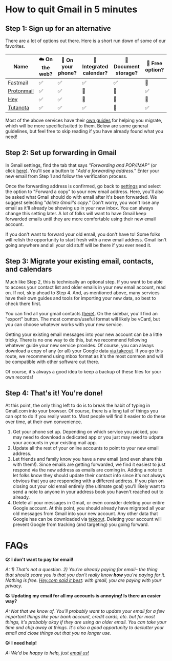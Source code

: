 # How to quit Gmail in 5 minutes

## Step 1: Sign up for an alternative
There are a  lot of options out there. Here is a short run down of some of our
favorites.

| Name                                  | ☁️  On the web? | 🤳 On your phone? | 📆 Integrated calendar? | 📂 Document storage? | 🤑 Free option? |
|---------------------------------------|----------------|----------------|-------------------------|----------------------|--------------|
| [Fastmail](https://www.fastmail.com)  | ✅             | ✅             | ✅                      | ✅                   | 🚫           |
| [Protonmail](https://protonmail.com)  | ✅             | ✅             | 🚫                      | 🚫                   | ✅           |
| [Hey](https://hey.com)                | ✅             | ✅             | 🚫                      | 🚫                   | 🚫           |
| [Tutanota](https://www.tutanota.com/) | ✅             | ✅             | ✅                      | 🚫                   | ✅           |

Most of the above services have their [own guides](https://hey.com/moving-from-gmail/) for helping you migrate, which
will be more specific/suited to them. Below are some general guidelines, but
feel free to skip reading if you have already found what you need!


## Step 2: Set up forwarding in Gmail

In Gmail settings, find the tab that says *"Forwarding and POP/IMAP"* (or click
[here](https://mail.google.com/mail/u/2/#settings/fwdandpop)). You'll see a
button to "*Add a forwarding address*." Enter your new email from Step 1 and
follow the verification process.

Once the forwarding address is confirmed, go back to
[settings](https://mail.google.com/mail/u/2/#settings/fwdandpop) and select the
option to "Forward a copy" to your new email address. Here, you'll also be
asked what Gmail should do with email after it's been forwarded. We suggest
selecting "*delete Gmail's copy*." Don't worry, you won't lose any email as
it'll already be showing up in your new inbox. You can always change this
setting later. A lot of folks will want to have Gmail keep forwarded emails until they
are more comfortable using their new email account.


If you don't want to forward your old email, you don't have to! Some folks will
relish the opportunity to start fresh with a new email address. Gmail isn't
going anywhere and all your old stuff will be there if you ever need it.

## Step 3: Migrate your existing email, contacts, and calendars

Much like Step 2, this is technically an optional step. If you want to be able to
access your contact list and older emails in your new email account, read on.
If not, skip ahead to Step 4. And, as mentioned above, many services have their
own guides and tools for importing your new data, so best to check there first.

You can find all your gmail contacts [(here)](https://contacts.google.com/). On
the sidebar, you'll find an "export" button. The most common/useful format will
likely be vCard, but you can choose whatever works with your new service.

Getting your existing email messages into your new account can be a little tricky.
There is no one way to do this, but we recommend following whatever guide your new
service provides. Of course, you can always download a copy of any (or all) your
Google data [via takeout](https://takeout.google.com). If you go this route, we recommend using mbox
format as it's the most common and will be compatible with other software out
there.

Of course, it's always a good idea to keep a backup of these files for your own
records!

## Step 4: That's it! You're done!

At this point, the only thing left to do is to break the habit of typing in
Gmail.com into your browser. Of course, there is a long tail of things you can opt
to do if you really want to. Most people will find it easier to do these over
time, at their own convenience.

1. Get your phone set up. Depending on which service you picked, you may need to
   download a dedicated app or you just may need to udpate your accounts in your
   existing mail app.
1. Update all the rest of your online accounts to point to your new email address.
1. Let friends and family know you have a new email (and even share this with
   them!). Since emails are getting forwarded, we find it easiest to just
   respond via the new address as emails are coming in. Adding a note to let
   folks know they should update their contact info since it's not always
   obvious that you are responding with a different address. If you plan on
   closing out your old email entirely (the ultimate goal) you'll likely want to
   send a note to anyone in your address book you haven't reached out to
   already.
1. Delete all your messages in Gmail, or even consider deleting your entire
   Google account. At this point, you should already have migrated all your old
   messages from Gmail into your new account. Any other data that Google has can
   be downloaded via [takeout](http://takeout.google.com). Deleting your account
   will prevent Google from tracking (and targeting) you going forward.


# FAQs
**Q: I don't want to pay for email!**

*A: 1) That's not a question. 2) You're already paying for email– the thing that
should scare you is that you don't really know **how** you're paying for it.
Nothing is free. [Hey.com said it best](https://hey.com/pricing/): with gmail,
you are paying with your privacy.*

**Q: Updating my email for all my accounts is annoying! Is there an easier way?**

*A: Not that we know of. You'll probably want to update your email for a few
important things like your bank account, credit cards, etc. but for most
things, it's probably okay if they are using an older email. You can take your
time and chip away at things. It's also a good opportunity to declutter your
email and close things out that you no longer use.*

**Q: I need help!**

*A: We'd be happy to help, just [email us!](mailto:help@dontbeevil.io)*
